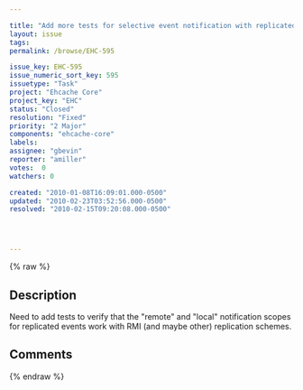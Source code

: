 ```yaml
---

title: "Add more tests for selective event notification with replicated Ehcache"
layout: issue
tags: 
permalink: /browse/EHC-595

issue_key: EHC-595
issue_numeric_sort_key: 595
issuetype: "Task"
project: "Ehcache Core"
project_key: "EHC"
status: "Closed"
resolution: "Fixed"
priority: "2 Major"
components: "ehcache-core"
labels: 
assignee: "gbevin"
reporter: "amiller"
votes:  0
watchers: 0

created: "2010-01-08T16:09:01.000-0500"
updated: "2010-02-23T03:52:56.000-0500"
resolved: "2010-02-15T09:20:08.000-0500"




---
```


{% raw %}

## Description

<div markdown="1" class="description">

Need to add tests to verify that the "remote" and "local" notification scopes for replicated events work with RMI (and maybe other) replication schemes.

</div>

## Comments



{% endraw %}
